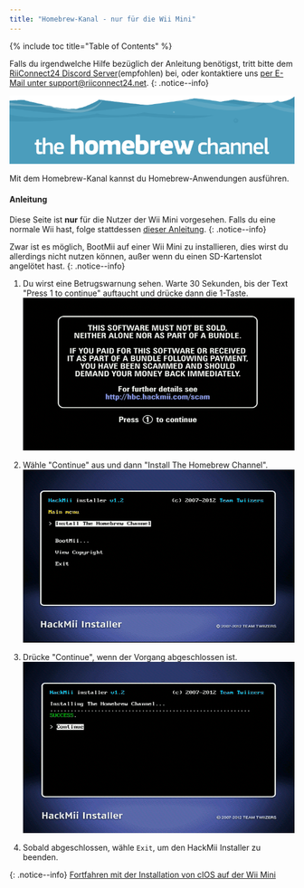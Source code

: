 ```yaml
---
title: "Homebrew-Kanal - nur für die Wii Mini"
---
```


{% include toc title="Table of Contents" %}

Falls du irgendwelche Hilfe bezüglich der Anleitung benötigst, tritt bitte dem [RiiConnect24 Discord Server](https://discord.gg/b4Y7jfD)(empfohlen) bei, oder kontaktiere uns [per E-Mail unter support@riiconnect24.net](mailto:support@riiconnect24.net).
{: .notice--info}

![HBC Logo](/images/hbc.png)

Mit dem Homebrew-Kanal kannst du Homebrew-Anwendungen ausführen.

#### Anleitung
Diese Seite ist **nur** für die Nutzer der Wii Mini vorgesehen. Falls du eine normale Wii hast, folge stattdessen [dieser Anleitung](hbc).
{: .notice--info}

Zwar ist es möglich, BootMii auf einer Wii Mini zu installieren, dies wirst du allerdings nicht nutzen können, außer wenn du einen SD-Kartenslot angelötet hast.
{: .notice--info}

1. Du wirst eine Betrugswarnung sehen. Warte 30 Sekunden, bis der Text "Press 1 to continue" auftaucht und drücke dann die 1-Taste. ![Scam Screen](/images/Wii/ScamScreen.png)

1. Wähle "Continue" aus und dann "Install The Homebrew Channel". ![Install the Homebrew Channel](/images/Wii/InstallHomebrewChannel.png)

1. Drücke "Continue", wenn der Vorgang abgeschlossen ist. ![Success Installing the Homebrew Channel](/images/Wii/SuccessHBC.png)


1. Sobald abgeschlossen, wähle `Exit`, um den HackMii Installer zu beenden.

{: .notice--info}
[Fortfahren mit der Installation von cIOS auf der Wii Mini](cios-mini)
